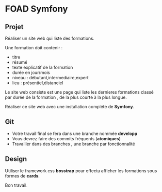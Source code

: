 # FOAD Symfony

## Projet

Réaliser un site web qui liste des formations.

Une formation doit contenir :
- titre
- résumé
- texte explicatif de la formation
- durée en jour/mois
- niveau : débutant,intermediaire,expert
- lieu : présentiel,distanciel

Le site web consiste est une page qui liste les dernieres formations classé par durée de la formation , de la plus courte à la plus longue.

Réaliser ce site web avec une installation compléte de **Symfony**.

## Git

- Votre travail final se fera dans une branche nommée **developp**
- Vous devrez faire des commits fréquents (**atomiques**) 
- Travailler dans des branches , une branche par fonctionnalité

## Design

Utiliser le framework css **bosstrap** pour effectu afficher les formations sous formes de **cards**.

Bon travail.

